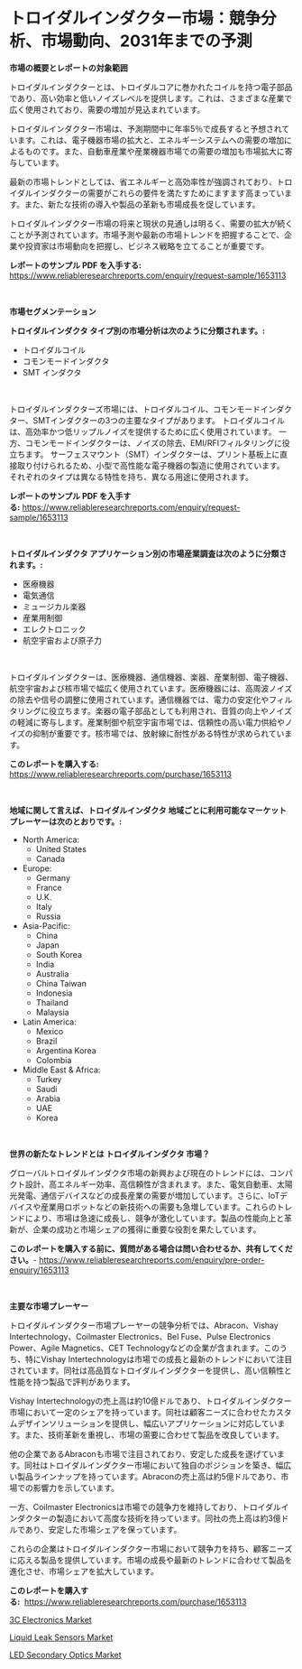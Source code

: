 <p><h1>トロイダルインダクター市場：競争分析、市場動向、2031年までの予測</h1></p><p><strong>市場の概要とレポートの対象範囲</strong></p>
<p><p>トロイダルインダクターとは、トロイダルコアに巻かれたコイルを持つ電子部品であり、高い効率と低いノイズレベルを提供します。これは、さまざまな産業で広く使用されており、需要の増加が見込まれています。</p><p>トロイダルインダクター市場は、予測期間中に年率5％で成長すると予想されています。これは、電子機器市場の拡大と、エネルギーシステムへの需要の増加によるものです。また、自動車産業や産業機器市場での需要の増加も市場拡大に寄与しています。</p><p>最新の市場トレンドとしては、省エネルギーと高効率性が強調されており、トロイダルインダクターの需要がこれらの要件を満たすためにますます高まっています。また、新たな技術の導入や製品の革新も市場成長を促しています。</p><p>トロイダルインダクター市場の将来と現状の見通しは明るく、需要の拡大が続くことが予測されています。市場予測や最新の市場トレンドを把握することで、企業や投資家は市場動向を把握し、ビジネス戦略を立てることが重要です。</p></p>
<p><strong>レポートのサンプル PDF を入手する:</strong> <a href="https://www.reliableresearchreports.com/enquiry/request-sample/1653113">https://www.reliableresearchreports.com/enquiry/request-sample/1653113</a></p>
<p>&nbsp;</p>
<p><strong>市場セグメンテーション</strong></p>
<p><strong>トロイダルインダクタ タイプ別の市場分析は次のように分類されます。:</strong></p>
<p><ul><li>トロイダルコイル</li><li>コモンモードインダクタ</li><li>SMT インダクタ</li></ul></p>
<p>&nbsp;</p>
<p><p>トロイダルインダクターズ市場には、トロイダルコイル、コモンモードインダクター、SMTインダクターの3つの主要なタイプがあります。 トロイダルコイルは、高効率かつ低リップルノイズを提供するために広く使用されています。 一方、コモンモードインダクターは、ノイズの除去、EMI/RFIフィルタリングに役立ちます。 サーフェスマウント（SMT）インダクターは、プリント基板上に直接取り付けられるため、小型で高性能な電子機器の製造に使用されています。 それぞれのタイプは異なる特性を持ち、異なる用途に使用されます。</p></p>
<p><strong>レポートのサンプル PDF を入手する:</strong>&nbsp;<a href="https://www.reliableresearchreports.com/enquiry/request-sample/1653113">https://www.reliableresearchreports.com/enquiry/request-sample/1653113</a></p>
<p>&nbsp;</p>
<p><strong> トロイダルインダクタ アプリケーション別の市場産業調査は次のように分類されます。:</strong></p>
<p><ul><li>医療機器</li><li>電気通信</li><li>ミュージカル楽器</li><li>産業用制御</li><li>エレクトロニック</li><li>航空宇宙および原子力</li></ul></p>
<p>&nbsp;</p>
<p><p>トロイダルインダクターは、医療機器、通信機器、楽器、産業制御、電子機器、航空宇宙および核市場で幅広く使用されています。医療機器には、高周波ノイズの除去や信号の調整に使用されています。通信機器では、電力の安定化やフィルタリングに役立ちます。楽器の電子部品としても利用され、音質の向上やノイズの軽減に寄与します。産業制御や航空宇宙市場では、信頼性の高い電力供給やノイズの抑制が重要です。核市場では、放射線に耐性がある特性が求められています。</p></p>
<p><strong>このレポートを購入する:</strong>&nbsp; <a href="https://www.reliableresearchreports.com/purchase/1653113">https://www.reliableresearchreports.com/purchase/1653113</a></p>
<p>&nbsp;</p>
<p><strong>地域に関して言えば、トロイダルインダクタ 地域ごとに利用可能なマーケットプレーヤーは次のとおりです。:</strong></p>
<p><ul>
    <li>
        North America:
        <ul>
            <li>United States</li>
            <li>Canada</li>
        </ul>
    </li>
    <li>
        Europe:
        <ul>
            <li>Germany</li>
            <li>France</li>
            <li>U.K.</li>
            <li>Italy</li>
            <li>Russia</li>
        </ul>
    </li>
    <li>
        Asia-Pacific:
        <ul>
            <li>China</li>
            <li>Japan</li>
            <li>South Korea</li>
            <li>India</li>
            <li>Australia</li>
            <li>China Taiwan</li>
            <li>Indonesia</li>
            <li>Thailand</li>
            <li>Malaysia</li>
        </ul>
    </li>
    <li>
        Latin America:
        <ul>
            <li>Mexico</li>
            <li>Brazil</li>
            <li>Argentina Korea</li>
            <li>Colombia</li>
        </ul>
    </li>
    <li>
        Middle East & Africa:
        <ul>
            <li>Turkey</li>
            <li>Saudi</li>
            <li>Arabia</li>
            <li>UAE</li>
            <li>Korea</li>
        </ul>
    </li>
    </ul></p>
<p>&nbsp;</p>
<p><strong>世界の新たなトレンドとは トロイダルインダクタ 市場？</strong></p>
<p><p>グローバルトロイダルインダクタ市場の新興および現在のトレンドには、コンパクト設計、高エネルギー効率、高信頼性が含まれます。また、電気自動車、太陽光発電、通信デバイスなどの成長産業の需要が増加しています。さらに、IoTデバイスや産業用ロボットなどの新技術への需要も急増しています。これらのトレンドにより、市場は急速に成長し、競争が激化しています。製品の性能向上と革新が、企業の成功と市場シェアの獲得に重要な役割を果たしています。</p></p>
<p><strong>このレポートを購入する前に、質問がある場合は問い合わせるか、共有してください。</strong>- <a href="https://www.reliableresearchreports.com/enquiry/pre-order-enquiry/1653113">https://www.reliableresearchreports.com/enquiry/pre-order-enquiry/1653113</a></p>
<p>&nbsp;</p>
<p><strong>主要な市場プレーヤー</strong></p>
<p><p>トロイダルインダクター市場プレーヤーの競争分析では、Abracon、Vishay Intertechnology、Coilmaster Electronics、Bel Fuse、Pulse Electronics Power、Agile Magnetics、CET Technologyなどの企業が含まれます。このうち、特にVishay Intertechnologyは市場での成長と最新のトレンドにおいて注目されています。同社は高品質なトロイダルインダクターを提供し、高い信頼性と性能を持つ製品で評判があります。</p><p>Vishay Intertechnologyの売上高は約10億ドルであり、トロイダルインダクター市場において一定のシェアを持っています。同社は顧客ニーズに合わせたカスタムデザインソリューションを提供し、幅広いアプリケーションに対応しています。また、技術革新を重視し、市場の需要に合わせて製品を改良しています。</p><p>他の企業であるAbraconも市場で注目されており、安定した成長を遂げています。同社はトロイダルインダクター市場において独自のポジションを築き、幅広い製品ラインナップを持っています。Abraconの売上高は約5億ドルであり、市場での影響力を示しています。</p><p>一方、Coilmaster Electronicsは市場での競争力を維持しており、トロイダルインダクターの製造において高度な技術を持っています。同社の売上高は約3億ドルであり、安定した市場シェアを保っています。</p><p>これらの企業はトロイダルインダクター市場において競争力を持ち、顧客ニーズに応える製品を提供しています。市場の成長や最新のトレンドに合わせて製品を進化させ、市場シェアを拡大しています。</p></p>
<p><strong>このレポートを購入する:</strong>&nbsp;&nbsp;<a href="https://www.reliableresearchreports.com/purchase/1653113">https://www.reliableresearchreports.com/purchase/1653113</a></p>
<p><p><a href="https://github.com/zjyglelu/Market-Research-Report-List-2/blob/main/3c-electronics-market.md">3C Electronics Market</a></p><p><a href="https://github.com/mbisetmhermsr/Market-Research-Report-List-1/blob/main/liquid-leak-sensors-market.md">Liquid Leak Sensors Market</a></p><p><a href="https://github.com/elizabethdagraca/Market-Research-Report-List-2/blob/main/led-secondary-optics-market.md">LED Secondary Optics Market</a></p></p>